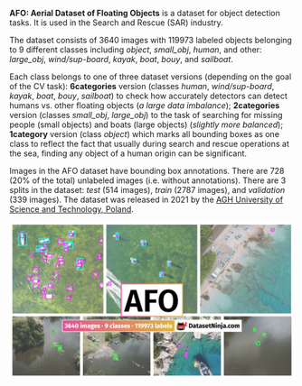 **AFO: Aerial Dataset of Floating Objects** is a dataset for object detection tasks. It is used in the Search and Rescue (SAR) industry.

The dataset consists of 3640 images with 119973 labeled objects belonging to 9 different classes including *object*, *small_obj*, *human*, and other: *large_obj*, *wind/sup-board*, *kayak*, *boat*, *bouy*, and *sailboat*.

Each class belongs to one of three dataset versions (depending on the goal of the CV task): **6categories** version (classes *human*, *wind/sup-board*, *kayak*, *boat*, *bouy*, *sailboat*) to check how accurately detectors can detect humans vs. other floating objects (<i>a large data imbalance</i>); **2categories** version (classes *small_obj*, *large_obj*) to the task of searching for missing people (small objects) and boats (large objects) (<i>slightly more balanced</i>); **1category** version (class *object*) which marks all bounding boxes as one class to reflect the fact that usually during search and rescue operations at the sea, finding any object of a human origin can be significant.

Images in the AFO dataset have bounding box annotations. There are 728 (20% of the total) unlabeled images (i.e. without annotations). There are 3 splits in the dataset: *test* (514 images), *train* (2787 images), and *validation* (339 images). The dataset was released in 2021 by the [AGH University of Science and Technology, Poland](https://www.agh.edu.pl/en/).

<img src="https://github.com/dataset-ninja/afo/raw/main/visualizations/poster.png">
